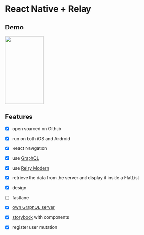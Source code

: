 # React Native + Relay

## Demo

<img src="https://i.imgur.com/SbW2Ipo.gif" width="125" height="220" />

## Features

- [x] open sourced on Github
- [x] run on both iOS and Android
- [x] React Navigation
- [x] use [GraphQL]
- [x] use [Relay Modern]
- [x] retrieve the data from the server and display it inside a FlatList
- [x] design
- [ ] fastlane
- [x] [own GraphQL server]
- [x] [storybook] with components
- [x] register user mutation


[storybook]: https://github.com/storybooks/storybook
[jest]: https://jest-everywhere.now.sh
[GraphQL]: graphql.org/
[Relay Modern]: https://facebook.github.io/relay/
[own GraphQL server]: https://github.com/julioxavierr/entria-server